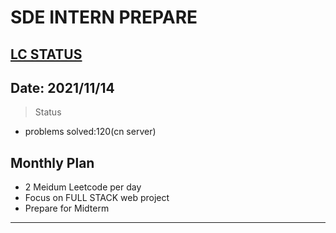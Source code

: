 # SDE INTERN PREPARE
[LC STATUS](https://leetcode-cn.com/u/nrtmos/)
---
## Date: 2021/11/14
> Status
- problems solved:120(cn server)
## Monthly Plan
- 2 Meidum Leetcode per day
- Focus on FULL STACK web project
- Prepare for Midterm
---




